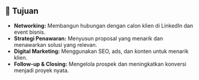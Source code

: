 ## 🎯 Tujuan
- **Networking:** Membangun hubungan dengan calon klien di LinkedIn dan event bisnis.
- **Strategi Penawaran:** Menyusun proposal yang menarik dan menawarkan solusi yang relevan.
- **Digital Marketing:** Menggunakan SEO, ads, dan konten untuk menarik klien.
- **Follow-up & Closing:** Mengelola prospek dan meningkatkan konversi menjadi proyek nyata.
